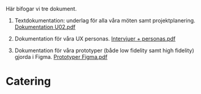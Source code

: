 Här bifogar vi tre dokument.

1. Textdokumentation: underlag för alla våra möten samt projektplanering.
   [Dokumentation U02.pdf](https://github.com/chas-academy/u02-redesign-grupp-1-1/files/13394135/Dokumentation.U02.pdf)

2. Dokumentation för våra UX personas.
   [Intervjuer + personas.pdf](https://github.com/chas-academy/u02-redesign-grupp-1-1/files/13394131/Intervjuer.%2B.personas.pdf)

3. Dokumentation för våra prototyper (både low fidelity samt high fidelity) gjorda i Figma.
   [Prototyper Figma.pdf](https://github.com/chas-academy/u02-redesign-grupp-1-1/files/13394145/Prototyper.Figma.pdf)
# Catering
